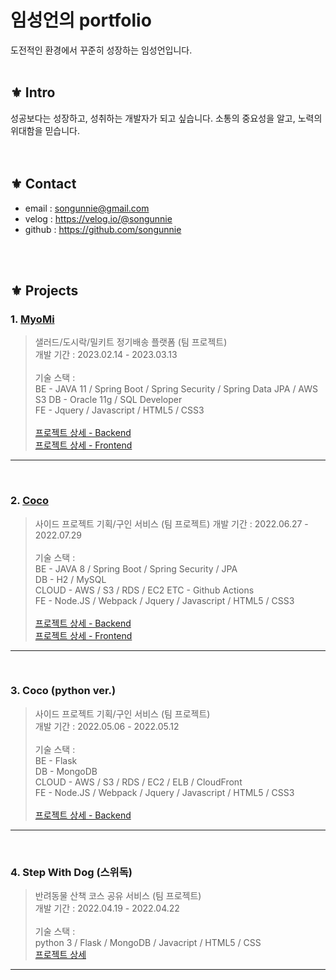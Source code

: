 # 임성언의 portfolio
도전적인 환경에서 꾸준히 성장하는 임성언입니다.
</br>
</br>

## ⚜️ Intro
성공보다는 성장하고, 성취하는 개발자가 되고 싶습니다. 소통의 중요성을 알고, 노력의 위대함을 믿습니다. 
</br>
</br>
</br>

## ⚜️ Contact
- email : songunnie@gmail.com
- velog : https://velog.io/@songunnie
- github : https://github.com/songunnie
</br>
</br>

## ⚜️ Projects
### **1. [MyoMi](https://github.com/songunnie/MyoMiBackend/tree/develop#readme)**
> 샐러드/도시락/밀키트 정기배송 플랫폼 (팀 프로젝트)  
개발 기간 : 2023.02.14 - 2023.03.13 </br>  
기술 스택 :  
BE - JAVA 11 / Spring Boot / Spring Security / Spring Data JPA / AWS S3
DB - Oracle 11g / SQL Developer  
FE - Jquery / Javascript / HTML5 / CSS3</br>
</br>[프로젝트 상세 - Backend](https://github.com/songunnie/MyoMiBackend/tree/develop)  
[프로젝트 상세 - Frontend](https://github.com/songunnie/MyoMiFrontend/tree/develop)  
- - - - -
</br>

### **2. [Coco](https://github.com/songunnie/CoCoBackend)**
> 사이드 프로젝트 기획/구인 서비스 (팀 프로젝트) 
개발 기간 : 2022.06.27 - 2022.07.29 </br>  
기술 스택 :  
BE - JAVA 8 / Spring Boot / Spring Security / JPA  
DB - H2 / MySQL  
CLOUD - AWS / S3 / RDS / EC2 
ETC - Github Actions  
FE - Node.JS / Webpack / Jquery / Javascript / HTML5 / CSS3</br>
</br>[프로젝트 상세 - Backend](https://github.com/BreedingMe/CoCoBackend)  
[프로젝트 상세 - Frontend](https://github.com/BreedingMe/CoCoFrontend)  
- - - - -
</br>

### **3. Coco (python ver.)**
> 사이드 프로젝트 기획/구인 서비스 (팀 프로젝트)  
개발 기간 : 2022.05.06 - 2022.05.12 </br>  
기술 스택 :  
BE - Flask  
DB - MongoDB  
CLOUD - AWS / S3 / RDS / EC2 / ELB / CloudFront  
FE - Node.JS / Webpack / Jquery / Javascript / HTML5 / CSS3</br>
</br>[프로젝트 상세 - Backend](https://github.com/BreedingMe/CoCoBackend/tree/v1.0.0)
- - - - -
</br>

### **4. Step With Dog (스위독)**
> 반려동물 산책 코스 공유 서비스 (팀 프로젝트)  
개발 기간 : 2022.04.19 - 2022.04.22 </br>  
기술 스택 :  
python 3 / Flask / MongoDB / Javacript / HTML5 / CSS
</br>[프로젝트 상세](https://github.com/BreedingMe/StepWithDog)  
- - - - -
</br>
